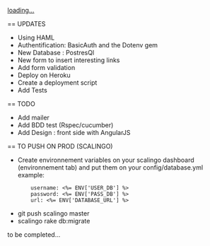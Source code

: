 [loading...](https://filrouge.scalingo.io)

== UPDATES

- Using HAML
- Authentification: BasicAuth and the Dotenv gem
- New Database : PostresQl
- New form to insert interesting links
- Add form validation
- Deploy on Heroku
- Create a deployment script
- Add Tests

== TODO

- Add mailer
- Add BDD test (Rspec/cucumber)
- Add  Design : front side with AngularJS

== TO PUSH ON PROD (SCALINGO)

- Create environnement variables on your scalingo dashboard (environnement tab) and put them on your config/database.yml
	example:
	```production:
		username: <%= ENV['USER_DB'] %>
	  	password: <%= ENV['PASS_DB'] %>
	  	url: <%= ENV['DATABASE_URL'] %>
	```
- git push scalingo master
- scalingo rake db:migrate

to be completed...